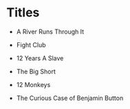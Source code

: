 # Titles

- A River Runs Through It

- Fight Club

- 12 Years A Slave

- The Big Short

- 12 Monkeys

- The Curious Case of Benjamin Button
